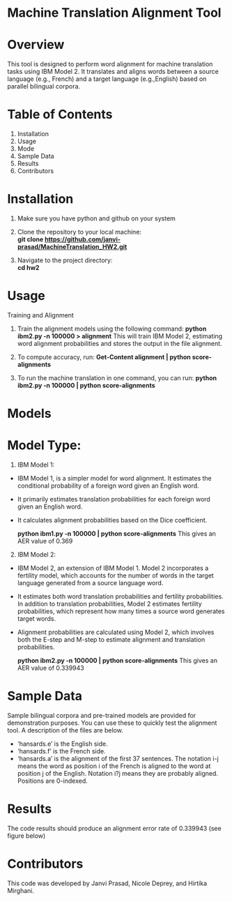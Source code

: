 

# Machine Translation Alignment Tool
# Overview
This tool is designed to perform word alignment for machine translation tasks using IBM Model 2. It translates and aligns words between a source language (e.g., French) and a target language (e.g.,English) based on parallel bilingual corpora.


# Table of Contents
1. Installation
2. Usage
3. Mode
4. Sample Data
5. Results
6. Contributors


# Installation
1. Make sure you have python and github on your system


2. Clone the repository to your local machine:  
   **git clone https://github.com/janvi-prasad/MachineTranslation_HW2.git**


3. Navigate to the project directory:  
**cd hw2**




# Usage
Training and Alignment


1. Train the alignment models using the following command:
**python ibm2.py -n 100000 > alignment**
  This will train IBM Model 2, estimating word alignment probabilities and stores the output in the file alignment.


2. To compute accuracy, run:
**Get-Content alignment | python score-alignments**


4. To run the machine translation in one command, you can run: 
**python ibm2.py -n 100000 | python score-alignments**

# Models
# Model Type: 


1. IBM Model 1: 
* IBM Model 1, is a simpler model for word alignment. It estimates the conditional probability of a foreign word given an English word. 
* It primarily estimates translation probabilities for each foreign word given an English word. 
* It calculates alignment probabilities based on the Dice coefficient.


  **python ibm1.py -n 100000 | python score-alignments**
   This gives an AER value of 0.369




2. IBM Model 2: 
* IBM Model 2, an extension of IBM Model 1. Model 2 incorporates a fertility model, which accounts for the number of words in the target language generated from a source language word. 
* It estimates both word translation probabilities and fertility probabilities. In addition to translation probabilities, Model 2 estimates fertility probabilities, which represent how many times a source word generates target words. 
* Alignment probabilities are calculated using Model 2, which involves both the E-step and M-step to estimate alignment and translation probabilities.


  **python ibm2.py -n 100000 | python score-alignments**
  This gives an AER value of 0.339943




# Sample Data
Sample bilingual corpora and pre-trained models are provided for demonstration purposes. You can use these to quickly test the alignment tool. A description of the files are below.


* ‘hansards.e’ is the English side.
* ‘hansards.f’ is the French side.
* ‘hansards.a’ is the alignment of the first 37 sentences. The notation i-j means the word as position i of the French is aligned to the word at position j of the English. Notation i?j means they are probably aligned. Positions are 0-indexed.


# Results
The code results should produce an alignment error rate of 0.339943 (see figure below)


  



# Contributors
This code was developed by Janvi Prasad, Nicole Deprey, and Hirtika Mirghani.
